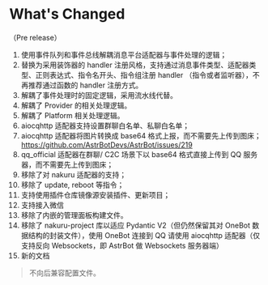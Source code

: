 # What's Changed
（Pre release）
1. 使用事件队列和事件总线解耦消息平台适配器与事件处理的逻辑；
2. 替换为采用装饰器的 handler 注册风格，支持通过消息事件类型、适配器类型、正则表达式、指令名开头、指令组注册 handler （指令或者监听器），不再推荐通过函数的 handler 注册方式。
3. 解耦了事件处理时的固定逻辑，采用流水线代替。
4. 解耦了 Provider 的相关处理逻辑。
5. 解耦了 Platform 相关处理逻辑。
6. aiocqhttp 适配器支持设置群聊白名单、私聊白名单；
7. aiocqhttp 适配器将图片转换成 base64 格式上报，而不需要先上传到图床；https://github.com/AstrBotDevs/AstrBot/issues/219
8. qq_official 适配器在群聊/ C2C 场景下以 base64 格式直接上传到 QQ 服务器，而不需要先上传到图床；
9. 移除了对 nakuru 适配器的支持；
10. 移除了 update, reboot 等指令；
11. 支持使用插件仓库镜像源安装插件、更新项目；
12. 支持接入微信
13. 移除了内嵌的管理面板构建文件。
14. 移除了 nakuru-project 库以适应 Pydantic V2（但仍然保留其对 OneBot 数据结构的封装文件），使用 OneBot 连接到 QQ 请使用 aiocqhttp 适配器（仅支持反向 Websockets，即 AstrBot 做 Websockets 服务器端）
15. 新的文档

> 不向后兼容配置文件。